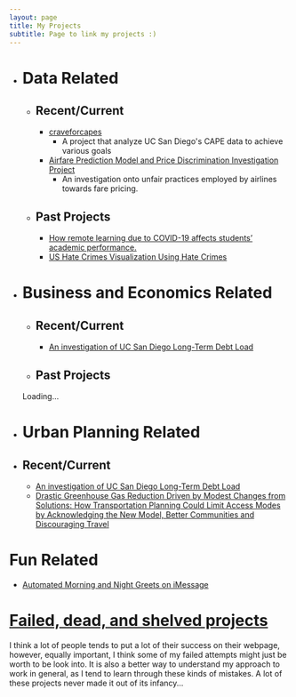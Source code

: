 ```yaml
---
layout: page
title: My Projects
subtitle: Page to link my projects :)
---
```


<head><link rel="stylesheet" href="https://cdnjs.cloudflare.com/ajax/libs/font-awesome/6.4.0/css/all.min.css"/></head>

- # Data Related
  - ## Recent/Current
    * [craveforcapes](https://ptse8204.github.io/craveforcapes/)
      - A project that analyze UC San Diego's CAPE data to achieve various goals
    * [Airfare Prediction Model and Price Discrimination Investigation Project](https://ptse8204.github.io/flightpricebias/)
      - An investigation onto unfair practices employed by airlines towards fare pricing.
   - ## Past Projects
      * [How remote learning due to COVID-19 affects students’ academic performance.](https://ptse8204.github.io/final_project.pdf)
      * [US Hate Crimes Visualization Using Hate Crimes](https://ptse8204.github.io/DSC-106-Final-Project/)

- # Business and Economics Related
  - ## Recent/Current
    * [An investigation of UC San Diego Long-Term Debt Load](https://ptse8204.github.io/2023/04/06/How-Realistic-Capital-Concerns-of-UCSD-Should-Put-More-Effort-of-Rethinking-Parking.html)

  - ## Past Projects
  <i class="fa-sharp fa-solid fa-spinner fa-spin fa-lg"></i> Loading...

- # Urban Planning Related
 - ## Recent/Current
    * [An investigation of UC San Diego Long-Term Debt Load](https://ptse8204.github.io/2023/04/06/How-Realistic-Capital-Concerns-of-UCSD-Should-Put-More-Effort-of-Rethinking-Parking.html)
    * [Drastic Greenhouse Gas Reduction Driven by Modest Changes from Solutions:
How Transportation Planning Could Limit Access Modes by Acknowledging the New Model, Better Communities and Discouraging Travel](https://ptse8204.github.io/assets/ghg_essay.pdf)

# Fun Related
* [Automated Morning and Night Greets on iMessage](https://ptse8204.github.io/imshortcuts)

# [Failed, dead, and shelved projects](/projectpages/deadproject)
I think a lot of people tends to put a lot of their success on their webpage, however, equally important, I think some of my failed attempts might just be worth to be look into. It is also a better way to understand my approach to work in general, as I tend to learn through these kinds of mistakes. A lot of these projects never made it out of its infancy...
